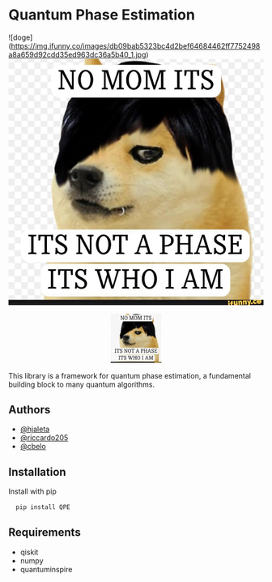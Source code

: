# Quantum Phase Estimation
![doge] (https://img.ifunny.co/images/db09bab5323bc4d2bef64684462ff7752498a8a659d92cdd35ed963dc36a5b40_1.jpg)
![Alt text](readme_images/just_a_phase_doge.jpg?raw=true "Title")
<p align="center">
  <img src="readme_images/just_a_phase_doge.jpg" width="100" title="hover text">
</p>

This library is a framework for quantum phase estimation, a fundamental building block to many quantum algorithms.

## Authors
- [@hjaleta](https://www.github.com/hjaleta)
- [@riccardo205](https://www.github.com/riccardo205)
- [@cbelo](https://www.github.com/cbelo)
## Installation
Install with pip
```bash
  pip install QPE
```
## Requirements

* qiskit
* numpy
* quantuminspire
